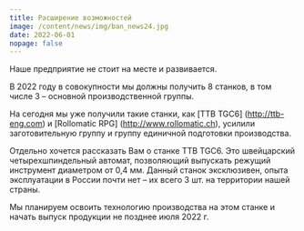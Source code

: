 ```yaml
---
title: Расширение возможностей
image: /content/news/img/ban_news24.jpg
date: 2022-06-01
nopage: false
---
```

Наше предприятие не стоит на месте и развивается.

В 2022 году в совокупности мы должны получить 8 станков, в том числе 3 – основной производственной группы.

На сегодня мы уже получили такие станки, как [TTB TGC6] (http://ttb-eng.com) и [Rollomatic RPG] (http://www.rollomatic.ch), усилили заготовительную группу и группу единичной подготовки производства.

Отдельно хочется рассказать Вам о станке TTB TGC6. Это швейцарский четырехшпиндельный автомат, позволяющий выпускать режущий инструмент диаметром от 0,4 мм. Данный станок эксклюзивен, опыта эксплуатации в России почти нет – их всего 3 шт. на территории нашей страны.

Мы планируем освоить технологию производства на этом станке и начать выпуск продукции не позднее июля 2022 г.
